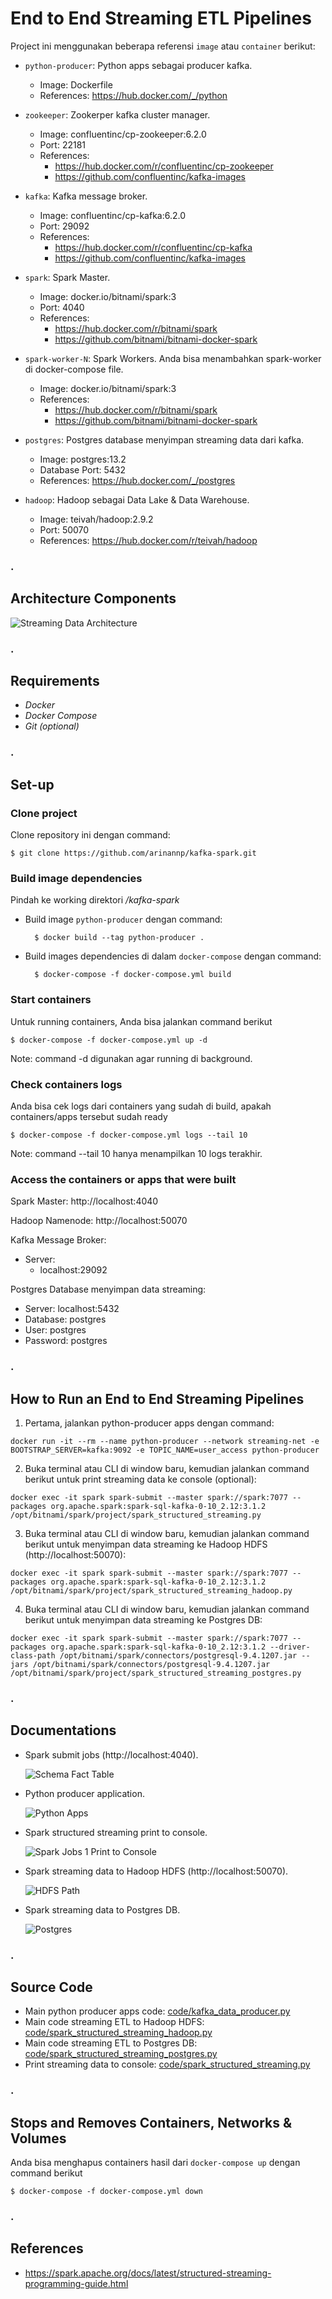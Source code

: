 # End to End Streaming ETL Pipelines

Project ini menggunakan beberapa referensi `image` atau `container` berikut:

* `python-producer`: Python apps sebagai producer kafka.
    * Image: Dockerfile
    * References: https://hub.docker.com/_/python

* `zookeeper`: Zookerper kafka cluster manager.
    * Image: confluentinc/cp-zookeeper:6.2.0
    * Port: 22181
    * References: 
        * https://hub.docker.com/r/confluentinc/cp-zookeeper
        * https://github.com/confluentinc/kafka-images

* `kafka`: Kafka message broker.
    * Image: confluentinc/cp-kafka:6.2.0
    * Port: 29092
    * References: 
        * https://hub.docker.com/r/confluentinc/cp-kafka
        * https://github.com/confluentinc/kafka-images

* `spark`: Spark Master.
    * Image: docker.io/bitnami/spark:3
    * Port: 4040
    * References: 
        * https://hub.docker.com/r/bitnami/spark 
        * https://github.com/bitnami/bitnami-docker-spark        

* `spark-worker-N`: Spark Workers. Anda bisa menambahkan spark-worker di docker-compose file.
    * Image: docker.io/bitnami/spark:3
    * References: 
        * https://hub.docker.com/r/bitnami/spark 
        * https://github.com/bitnami/bitnami-docker-spark

* `postgres`: Postgres database menyimpan streaming data dari kafka.
    * Image: postgres:13.2
    * Database Port: 5432
    * References: https://hub.docker.com/_/postgres

* `hadoop`: Hadoop sebagai Data Lake & Data Warehouse.
    * Image: teivah/hadoop:2.9.2
    * Port: 50070
    * References: https://hub.docker.com/r/teivah/hadoop


### .
## Architecture Components

![](./docs/architecture.png "Streaming Data Architecture")


### .
## Requirements

- *Docker*
- *Docker Compose*
- *Git (optional)*


### .
## Set-up

### Clone project

Clone repository ini dengan command:

    $ git clone https://github.com/arinannp/kafka-spark.git


### Build image dependencies

Pindah ke working direktori */kafka-spark*

- Build image `python-producer` dengan command:

        $ docker build --tag python-producer .
    
- Build images dependencies di dalam `docker-compose` dengan command:
        
        $ docker-compose -f docker-compose.yml build


### Start containers

Untuk running containers, Anda bisa jalankan command berikut
        
    $ docker-compose -f docker-compose.yml up -d

Note: command -d digunakan agar running di background.


### Check containers logs

Anda bisa cek logs dari containers yang sudah di build, apakah containers/apps tersebut sudah ready
        
    $ docker-compose -f docker-compose.yml logs --tail 10

Note: command --tail 10 hanya menampilkan 10 logs terakhir.


### Access the containers or apps that were built

Spark Master: http://localhost:4040

Hadoop Namenode: http://localhost:50070

Kafka Message Broker:
* Server: 
    - localhost:29092

Postgres Database menyimpan data streaming:
* Server: localhost:5432
* Database: postgres
* User: postgres
* Password: postgres


### .
## How to Run an End to End Streaming Pipelines

1. Pertama, jalankan python-producer apps dengan command:
```
docker run -it --rm --name python-producer --network streaming-net -e BOOTSTRAP_SERVER=kafka:9092 -e TOPIC_NAME=user_access python-producer
```

2. Buka terminal atau CLI di window baru, kemudian jalankan command berikut untuk print streaming data ke console (optional):
```
docker exec -it spark spark-submit --master spark://spark:7077 --packages org.apache.spark:spark-sql-kafka-0-10_2.12:3.1.2 /opt/bitnami/spark/project/spark_structured_streaming.py
```

3. Buka terminal atau CLI di window baru, kemudian jalankan command berikut untuk menyimpan data streaming ke Hadoop HDFS (http://localhost:50070):
```
docker exec -it spark spark-submit --master spark://spark:7077 --packages org.apache.spark:spark-sql-kafka-0-10_2.12:3.1.2 /opt/bitnami/spark/project/spark_structured_streaming_hadoop.py
```

4. Buka terminal atau CLI di window baru, kemudian jalankan command berikut untuk menyimpan data streaming ke Postgres DB:
```
docker exec -it spark spark-submit --master spark://spark:7077 --packages org.apache.spark:spark-sql-kafka-0-10_2.12:3.1.2 --driver-class-path /opt/bitnami/spark/connectors/postgresql-9.4.1207.jar --jars /opt/bitnami/spark/connectors/postgresql-9.4.1207.jar /opt/bitnami/spark/project/spark_structured_streaming_postgres.py
```


### .
## Documentations

- Spark submit jobs (http://localhost:4040).

    ![](./docs/spark-jobs.png "Schema Fact Table")

- Python producer application.

    ![](./docs/python-apps.png "Python Apps")

- Spark structured streaming print to console.

    ![](./docs/spark-console.png "Spark Jobs 1 Print to Console")

- Spark streaming data to Hadoop HDFS (http://localhost:50070).

    ![](./docs/hadoop-path.png "HDFS Path")

- Spark streaming data to Postgres DB.

    ![](./docs/postgres.png "Postgres")


### .
## Source Code
- Main python producer apps code: [code/kafka_data_producer.py](https://github.com/arinannp/kafka-spark/blob/main/code/kafka_data_producer.py)
- Main code streaming ETL to Hadoop HDFS: [code/spark_structured_streaming_hadoop.py](https://github.com/arinannp/kafka-spark/blob/main/code/spark_structured_streaming_hadoop.py)
- Main code streaming ETL to Postgres DB: [code/spark_structured_streaming_postgres.py](https://github.com/arinannp/kafka-spark/blob/main/code/spark_structured_streaming_postgres.py)
- Print streaming data to console: [code/spark_structured_streaming.py](https://github.com/arinannp/kafka-spark/blob/main/code/spark_structured_streaming.py)


### .
## Stops and Removes Containers, Networks & Volumes
Anda bisa menghapus containers hasil dari `docker-compose up` dengan command berikut
        
    $ docker-compose -f docker-compose.yml down


### .
## References
* https://spark.apache.org/docs/latest/structured-streaming-programming-guide.html